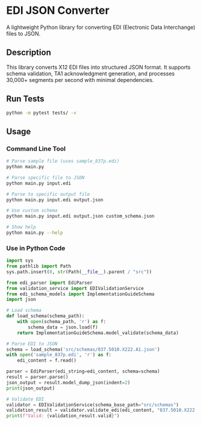 # EDI JSON Converter

A lightweight Python library for converting EDI (Electronic Data Interchange) files to JSON.

## Description

This library converts X12 EDI files into structured JSON format. It supports schema validation, TA1 acknowledgment generation, and processes 30,000+ segments per second with minimal dependencies.

## Run Tests

```bash
python -m pytest tests/ -v
```

## Usage

### Command Line Tool

```bash
# Parse sample file (uses sample_837p.edi)
python main.py

# Parse specific file to JSON
python main.py input.edi

# Parse to specific output file
python main.py input.edi output.json

# Use custom schema
python main.py input.edi output.json custom_schema.json

# Show help
python main.py --help
```

### Use in Python Code

```python
import sys
from pathlib import Path
sys.path.insert(0, str(Path(__file__).parent / "src"))

from edi_parser import EdiParser
from validation_service import EDIValidationService
from edi_schema_models import ImplementationGuideSchema
import json

# Load schema
def load_schema(schema_path):
    with open(schema_path, 'r') as f:
        schema_data = json.load(f)
    return ImplementationGuideSchema.model_validate(schema_data)

# Parse EDI to JSON
schema = load_schema('src/schemas/837.5010.X222.A1.json')
with open('sample_837p.edi', 'r') as f:
    edi_content = f.read()

parser = EdiParser(edi_string=edi_content, schema=schema)
result = parser.parse()
json_output = result.model_dump_json(indent=2)
print(json_output)

# Validate EDI
validator = EDIValidationService(schema_base_path="src/schemas")
validation_result = validator.validate_edi(edi_content, "837.5010.X222.A1.json")
print(f"Valid: {validation_result.valid}")
```